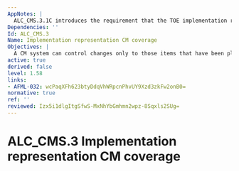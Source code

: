 ```yaml
---
AppNotes: |
  ALC_CMS.3.1C introduces the requirement that the TOE implementation representation be included in the list of configuration items and hence be subject to the CM requirements of CM capabilities (ALC_CMC).
Dependencies: ''
Id: ALC_CMS.3
Name: Implementation representation CM coverage
Objectives: |
  A CM system can control changes only to those items that have been placed under CM (i.e. the configuration items identified in the configuration list). Placing the TOE itself, the parts that comprise the TOE, the TOE implementation representation and the evaluation evidence required by the other SARs under CM provides assurance that they have been modified in a controlled manner with proper authorisations.
active: true
derived: false
level: 1.58
links:
- AFML-032: wcPaqXFh623btyDdqVhWRpcnPhvUY9Xzd3zkFw2onB0=
normative: true
ref: ''
reviewed: Izx5i1dlgItgSfwS-MxNhYbGmhmn2wpz-8Sqxls2SUg=
---
```


# ALC_CMS.3 Implementation representation CM coverage